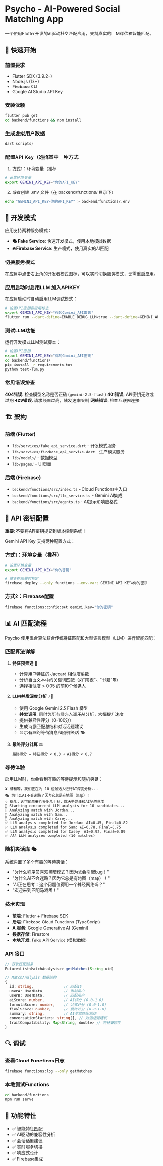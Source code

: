 # Psycho - AI-Powered Social Matching App

一个使用Flutter开发的AI驱动社交匹配应用，支持真实的LLM评估和智能匹配。

## 🚀 快速开始

### 前置要求
- Flutter SDK (3.9.2+)
- Node.js (18+)
- Firebase CLI
- Google AI Studio API Key

### 安装依赖
```bash
flutter pub get
cd backend/functions && npm install
```
### 生成虚拟用户数据

```dart
dart scripts/
```
### 配置API Key（选择其中一种方式

1. 方式1：环境变量（推荐
```bash
# 设置环境变量
export GEMINI_API_KEY="你的API_KEY"
```
2. 或者创建 .env 文件（在 backend/functions/ 目录下）
```bash
echo "GEMINI_API_KEY=你的API_KEY" > backend/functions/.env
```

## 🔧 开发模式

应用支持两种服务模式：

- **🎭 Fake Service**: 快速开发模式，使用本地模拟数据
- **🔥 Firebase Service**: 生产模式，使用真实的AI匹配

### 切换服务模式

在应用中点击右上角的开发者模式图标，可以实时切换服务模式，无需重启应用。

### 应用启动时启用LLM 加入APIKEY

在应用启动时自动启用LLM调试模式：

```bash
# 设置API密钥和启用标志
export GEMINI_API_KEY="你的Gemini_API密钥"
flutter run --dart-define=ENABLE_DEBUG_LLM=true --dart-define=GEMINI_API_KEY=YOUR_API_KEY
```

### 测试LLM功能

运行开发模式LLM测试脚本：

```bash
# 设置API密钥
export GEMINI_API_KEY="你的Gemini_API密钥"
cd backend/functions/
pip install -r requirements.txt
python test-llm.py
```

### 常见错误排查

**404错误**: 检查模型名称是否正确 (`gemini-2.5-flash`)
**401错误**: API密钥无效或过期
**429错误**: 请求频率过高，触发速率限制
**网络错误**: 检查互联网连接

## 🏗️ 架构

### 前端 (Flutter)
- `lib/services/fake_api_service.dart` - 开发模式服务
- `lib/services/firebase_api_service.dart` - 生产模式服务
- `lib/models/` - 数据模型
- `lib/pages/` - UI页面

### 后端 (Firebase)
- `backend/functions/src/index.ts` - Cloud Functions主入口
- `backend/functions/src/llm_service.ts` - Gemini AI集成
- `backend/functions/src/agents.ts` - AI提示和响应格式

## 🔑 API 密钥配置

**重要**: 不要将API密钥提交到版本控制系统！

Gemini API Key 支持两种配置方式：

### 方式1：环境变量（推荐）
```bash
# 设置环境变量
export GEMINI_API_KEY="你的密钥"

# 或者在部署时指定
firebase deploy --only functions --env-vars GEMINI_API_KEY=你的密钥
```

### 方式2：Firebase配置
```bash
firebase functions:config:set gemini.key="你的密钥"
```


## 📊 AI 匹配流程

Psycho 使用混合算法结合传统特征匹配和大型语言模型（LLM）进行智能匹配：

### 匹配算法详解

1. **特征预筛选** 🎯
   - 计算用户特征的 Jaccard 相似度系数
   - 分析自由文本中的关键词匹配（如"雨夜"、"书籍"等）
   - 选择相似度 > 0.05 的前10个候选人

2. **LLM并发深度分析** ⚡🤖
   - 使用 Google Gemini 2.5 Flash 模型
   - **并发调用**: 同时为所有候选人调用AI分析，大幅提升速度
   - 提供兼容性评分（0-100分）
   - 生成诗意匹配总结和对话话题建议
   - 显示有趣的等待消息和随机笑话 🎭

3. **最终评分计算** ⚖️
   ```
   最终得分 = 特征得分 × 0.3 + AI得分 × 0.7
   ```

### 等待体验

启用LLM时，你会看到有趣的等待提示和随机笑话：

```
⏳ 请稍等，我们正在为 10 位候选人进行AI深度分析...
🎭 为什么AI不会迷路？因为它总是有地图（map）！
💡 提示：这可能需要几秒到几十秒，取决于网络和AI响应速度
🤖 Starting concurrent LLM analysis for 10 candidates...
🔄 Analyzing match with Jordan...
🔄 Analyzing match with Sam...
🔄 Analyzing match with Casey...
✅ LLM analysis completed for Jordan: AI=0.85, Final=0.82
✅ LLM analysis completed for Sam: AI=0.78, Final=0.75
✅ LLM analysis completed for Casey: AI=0.92, Final=0.89
✅ All LLM analyses completed (10 matches)
```

### 随机笑话库 🎭

系统内置了多个有趣的等待笑话：
- "为什么程序员喜欢黑暗模式？因为光会引起bug！"
- "为什么AI不会迷路？因为它总是有地图（map）！"
- "AI正在思考：这个问题值得用一个神经网络吗？"
- "欢迎来到匹配马戏团！"

### 技术实现

- **前端**: Flutter + Firebase SDK
- **后端**: Firebase Cloud Functions (TypeScript)
- **AI服务**: Google Generative AI (Gemini)
- **数据存储**: Firestore
- **本地开发**: Fake API Service (模拟数据)

### API 接口

```typescript
// 获取匹配结果
Future<List<MatchAnalysis>> getMatches(String uid)

// MatchAnalysis 数据结构
{
  id: string,              // 匹配ID
  userA: UserData,         // 当前用户
  userB: UserData,         // 匹配用户
  aiScore: number,         // AI评分 (0.0-1.0)
  formulaScore: number,    // 公式评分 (0.0-1.0)
  finalScore: number,      // 最终评分 (0.0-1.0)
  summary: string,         // AI生成匹配总结
  conversationStarters: string[], // 对话话题建议
  traitCompatibility: Map<String, double> // 特征兼容性
}
```

## 🔍 调试

### 查看Cloud Functions日志
```bash
firebase functions:log --only getMatches
```

### 本地测试Functions
```bash
cd backend/functions
npm run serve
```

## 📱 功能特性

- ✅ 智能特征匹配
- ✅ AI驱动的兼容性分析
- ✅ 会话话题建议
- ✅ 实时服务切换
- ✅ 响应式设计
- ✅ Firebase集成